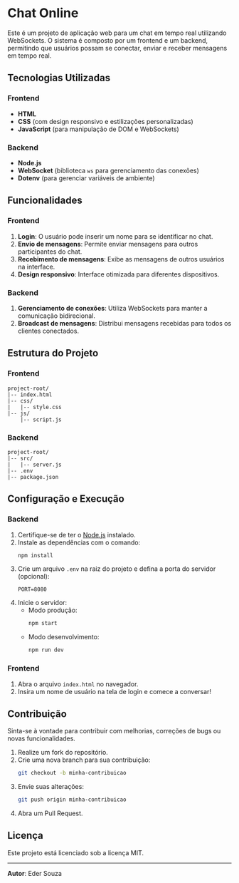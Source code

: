 # Chat Online

Este é um projeto de aplicação web para um chat em tempo real utilizando WebSockets. O sistema é composto por um frontend e um backend, permitindo que usuários possam se conectar, enviar e receber mensagens em tempo real.

## Tecnologias Utilizadas

### Frontend
- **HTML**
- **CSS** (com design responsivo e estilizações personalizadas)
- **JavaScript** (para manipulação de DOM e WebSockets)

### Backend
- **Node.js**
- **WebSocket** (biblioteca `ws` para gerenciamento das conexões)
- **Dotenv** (para gerenciar variáveis de ambiente)

## Funcionalidades

### Frontend
1. **Login**: O usuário pode inserir um nome para se identificar no chat.
2. **Envio de mensagens**: Permite enviar mensagens para outros participantes do chat.
3. **Recebimento de mensagens**: Exibe as mensagens de outros usuários na interface.
4. **Design responsivo**: Interface otimizada para diferentes dispositivos.

### Backend
1. **Gerenciamento de conexões**: Utiliza WebSockets para manter a comunicação bidirecional.
2. **Broadcast de mensagens**: Distribui mensagens recebidas para todos os clientes conectados.

## Estrutura do Projeto

### Frontend
```
project-root/
|-- index.html
|-- css/
|   |-- style.css
|-- js/
    |-- script.js
```

### Backend
```
project-root/
|-- src/
|   |-- server.js
|-- .env
|-- package.json
```

## Configuração e Execução

### Backend
1. Certifique-se de ter o [Node.js](https://nodejs.org/) instalado.
2. Instale as dependências com o comando:
   ```bash
   npm install
   ```
3. Crie um arquivo `.env` na raiz do projeto e defina a porta do servidor (opcional):
   ```env
   PORT=8080
   ```
4. Inicie o servidor:
   - Modo produção:
     ```bash
     npm start
     ```
   - Modo desenvolvimento:
     ```bash
     npm run dev
     ```

### Frontend
1. Abra o arquivo `index.html` no navegador.
2. Insira um nome de usuário na tela de login e comece a conversar!

## Contribuição
Sinta-se à vontade para contribuir com melhorias, correções de bugs ou novas funcionalidades.

1. Realize um fork do repositório.
2. Crie uma nova branch para sua contribuição:
   ```bash
   git checkout -b minha-contribuicao
   ```
3. Envie suas alterações:
   ```bash
   git push origin minha-contribuicao
   ```
4. Abra um Pull Request.

## Licença
Este projeto está licenciado sob a licença MIT.

---

**Autor**: Eder Souza

